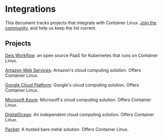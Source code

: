 # Integrations

This document tracks projects that integrate with Container Linux. [Join the community](https://github.com/coreos/docs/), and help us keep the list current.

## Projects 

[Deis Workflow](https://deis.com/workflow/): an open source PaaS for Kubernetes that runs on Container Linux.

[Amazon Web Services](https://aws.amazon.com/marketplace/pp/B01H62FDJM): Amazon's cloud computing solution. Offers Container Linux.

[Google Cloud Platform](https://cloud.google.com/compute/docs/images#os-compute-support): Google's cloud computing solution. Offers Container Linux.

[Microsoft Azure](https://azuremarketplace.microsoft.com/en-us/marketplace/apps/category/compute?subcategories=operating-systems&page=1#): Microsoft's cloud computing solution. Offers Container Linux.

[DigitalOcean](https://www.digitalocean.com/products/linux-distribution/coreos/): An independent cloud computing solution. Offers Container Linux.

[Packet](https://www.packet.net/promo/coreos/): A hosted bare metal solution. Offers Container Linux.
